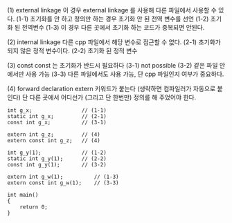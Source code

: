 (1) external linkage
이 경우 external linkage 를 사용해 다른 파일에서 사용할 수 있다.
(1-1) 초기화를 안 하고 정의만 하는 경우 초기화 안 된 전역 변수를 선언
(1-2) 초기화 된 전역변수
(1-3) 이 경우 다른 곳에서 초기화 하는 코드가 중복되면 안된다.

(2) internal linkage
다른 cpp 파일에서 해당 변수로 접근할 수 없다.
(2-1) 초기화가 되지 않은 정적 변수이다.
(2-2) 초기화 된 정적 변수

(3) const
const 는 초기화가 반드시 필요하다
(3-1) not possible
(3-2) 같은 파일 안에서만 사용 가능
(3-3) 다른 파일에서도 사용 가능, 단 cpp 파일인지 여부가 중요하다.

(4) forward declaration
extern 키워드가 붙는다 (생략하면 컴파일러가 자동으로 붙인다)
단 다른 곳에서 어디선가 (그리고 단 한번만) 정의를 해 주었어야 한다.

```
int g_x;				// (1-1)
static int g_x;			// (2-1)
const int g_x;			// (3-1)

extern int g_z;			// (4)
extern const int g_z;	// (4)

int g_y(1);				// (1-2)
static int g_y(1);		// (2-2)
const int g_y(1);		// (3-2)

extern int g_w(1);			// (1-3)
extern const int g_w(1);	// (3-3)

int main()
{
	return 0;
}
```